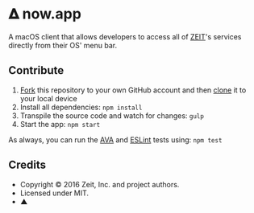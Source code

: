 # &#120491; now.app

A macOS client that allows developers to access all of [ZEIT](https://zeit.co)'s services directly from their OS' menu bar.

## Contribute

1. [Fork](https://help.github.com/articles/fork-a-repo/) this repository to your own GitHub account and then [clone](https://help.github.com/articles/cloning-a-repository/) it to your local device
2. Install all dependencies: `npm install`
3. Transpile the source code and watch for changes: `gulp`
4. Start the app: `npm start`

As always, you can run the [AVA](https://github.com/sindresorhus/ava) and [ESLint](http://eslint.org) tests using: `npm test`

## Credits

- Copyright © 2016 Zeit, Inc. and project authors.
- Licensed under MIT.
- ▲

